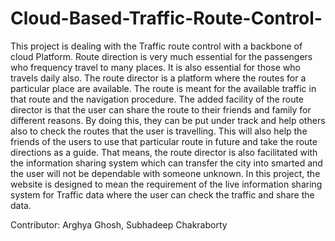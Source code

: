 # Cloud-Based-Traffic-Route-Control-
This project is dealing with the Traffic route control with a backbone of cloud Platform. Route direction is very much essential for the passengers who frequency travel to many places. It is also essential for those who travels daily also. The route director is a platform where the routes for a particular place are available. The route is meant for the available traffic in that route and the navigation procedure. The added facility of the route director is that the user can share the route to their friends and family for different reasons. By doing this, they can be put under track and help others also to check the routes that the user is travelling. This will also help the friends of the users to use that particular route in future and take the route directions as a guide. That means, the route director is also facilitated with the information sharing system which can transfer the city into smarted and the user will not be dependable with someone unknown. In this project, the website is designed to mean the requirement of the live information sharing system for Traffic data where the user can check the traffic and share the data. 


Contributor: Arghya Ghosh, Subhadeep Chakraborty
